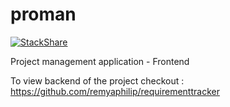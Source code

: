 
# proman

[![StackShare](https://img.shields.io/badge/tech-stack-0690fa.svg?style=flat)](https://stackshare.io/remyaphilip/frontend-project)

Project management application - Frontend
   
To view backend of the project checkout : https://github.com/remyaphilip/requirementtracker
